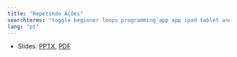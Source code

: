 ```yaml
---
title: "Repetindo Ações"
searchterms: "toggle beginner loops programming_app app ipad tablet android repetindo_ações"
lang: "pt"
---
```

 <ul>
 <li class="ng-binding">Slides:
 <a href="ProgrammingLessons/beginner/Loops.pptx">PPTX</a>,
 <a href="ProgrammingLessons/beginner/Loops.pdf">PDF</a>
 </li>
 </ul>
